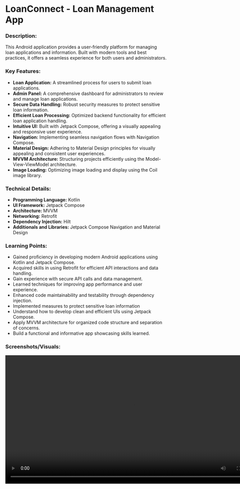 # LoanConnect - Loan Management App

### Description:

This Android application provides a user-friendly platform for managing loan applications and information. Built with modern tools and best practices, it offers a seamless experience for both users and administrators.

### Key Features:

- **Loan Application:** A streamlined process for users to submit loan applications.
- **Admin Panel:** A comprehensive dashboard for administrators to review and manage loan applications.
- **Secure Data Handling:** Robust security measures to protect sensitive loan information.
- **Efficient Loan Processing:** Optimized backend functionality for efficient loan application handling.
- **Intuitive UI:** Built with Jetpack Compose, offering a visually appealing and responsive user experience.
- **Navigation:** Implementing seamless navigation flows with Navigation Compose.
- **Material Design:** Adhering to Material Design principles for visually appealing and consistent user experiences.
- **MVVM Architecture:** Structuring projects efficiently using the Model-View-ViewModel architecture.
- **Image Loading:** Optimizing image loading and display using the Coil image library.

### Technical Details:

- **Programming Language:** Kotlin
- **UI Framework:** Jetpack Compose
- **Architecture:** MVVM
- **Networking:** Retrofit
- **Dependency Injection:** Hilt
- **Additionals and Libraries:** Jetpack Compose Navigation and Material Design

### Learning Points:

- Gained proficiency in developing modern Android applications using Kotlin and Jetpack Compose.
- Acquired skills in using Retrofit for efficient API interactions and data handling.
- Gain experience with secure API calls and data management.
- Learned techniques for improving app performance and user experience.
- Enhanced code maintainability and testability through dependency injection.
- Implemented measures to protect sensitive loan information
- Understand how to develop clean and efficient UIs using Jetpack Compose.
- Apply MVVM architecture for organized code structure and separation of concerns.
- Build a functional and informative app showcasing skills learned.

### Screenshots/Visuals:

<div align="center"><video src="https://github.com/user-attachments/assets/d9f8f8e2-077a-414e-afea-85c85c6add00" height="400" ></video></div>

<!--
<p align="center">
<img src="https://github.com/Shahnawazk7944/AI_Chat_Application_ZERU_With_MVVM_Retrofit_ROOM_GoogleGeminiAI/assets/74444644/372ddd37-6c10-4fa4-83a7-e3119464b207" width="220" height="400" >&nbsp;&nbsp;
 <img src="https://github.com/Shahnawazk7944/AI_Chat_Application_ZERU_With_MVVM_Retrofit_ROOM_GoogleGeminiAI/assets/74444644/dfee9e97-14a3-4205-9e69-1c068524e855" width="220" height="400" >&nbsp;&nbsp;
  <img src="https://github.com/Shahnawazk7944/AI_Chat_Application_ZERU_With_MVVM_Retrofit_ROOM_GoogleGeminiAI/assets/74444644/e0e32e03-a0cb-4d14-94de-3a5990d236db" width="220" height="400" >
</p>
-->
